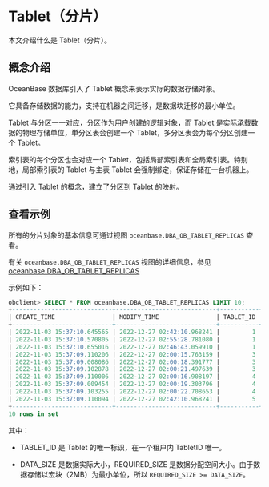 # Tablet（分片）

本文介绍什么是 Tablet（分片）。

## 概念介绍

OceanBase 数据库引入了 Tablet 概念来表示实际的数据存储对象。

它具备存储数据的能力，支持在机器之间迁移，是数据块迁移的最小单位。

Tablet 与分区一一对应，分区作为用户创建的逻辑对象，而 Tablet 是实际承载数据的物理存储单位，単分区表会创建一个 Tablet，多分区表会为每个分区创建一个 Tablet。

索引表的每个分区也会对应一个 Tablet，包括局部索引表和全局索引表。特别地，局部索引表的 Tablet 与主表 Tablet 会强制绑定，保证存储在一台机器上。

通过引入 Tablet 的概念，建立了分区到 Tablet 的映射。

## 查看示例

所有的分片对象的基本信息可通过视图 `oceanbase.DBA_OB_TABLET_REPLICAS` 查看。

有关 `oceanbase.DBA_OB_TABLET_REPLICAS` 视图的详细信息，参见 [oceanbase.DBA_OB_TABLET_REPLICAS](../../../7.reference/5.system-reference/4.system-view-of-mysql-mode/2.dictionary-view-of-mysql-mode/55.oceanbase-dba_ob_tablet_replicas-of-mysql-mode.md)

示例如下：

```sql
obclient> SELECT * FROM oceanbase.DBA_OB_TABLET_REPLICAS LIMIT 10;
+----------------------------+----------------------------+-----------+---------------+----------+-------+---------------------+-----------+---------------+
| CREATE_TIME                | MODIFY_TIME                | TABLET_ID | SVR_IP        | SVR_PORT | LS_ID | COMPACTION_SCN      | DATA_SIZE | REQUIRED_SIZE |
+----------------------------+----------------------------+-----------+---------------+----------+-------+---------------------+-----------+---------------+
| 2022-11-03 15:37:10.645565 | 2022-12-27 02:42:10.968241 |         1 | xx.xx.xx.158  |     2882 |     1 | 1672077602208198974 |     20080 |       4194304 |
| 2022-11-03 15:37:10.570805 | 2022-12-27 02:55:28.781080 |         1 | xx.xx.xx.43   |     2882 |     1 | 1672077602208198974 |     20080 |       4194304 |
| 2022-11-03 15:37:10.655016 | 2022-12-27 02:46:43.059910 |         1 | xx.xx.xx.106  |     2882 |     1 | 1672077602208198974 |     20080 |       4194304 |
| 2022-11-03 15:37:09.110206 | 2022-12-27 02:00:15.763159 |         3 | xx.xx.xx.158  |     2882 |     1 | 1672077602208198974 |    295704 |       6291456 |
| 2022-11-03 15:37:09.008086 | 2022-12-27 02:00:18.391777 |         3 | xx.xx.xx.43   |     2882 |     1 | 1672077602208198974 |    295704 |       6291456 |
| 2022-11-03 15:37:09.102878 | 2022-12-27 02:00:21.497639 |         3 | xx.xx.xx.106  |     2882 |     1 | 1672077602208198974 |    295704 |       6291456 |
| 2022-11-03 15:37:09.110006 | 2022-12-27 02:00:16.908197 |         4 | xx.xx.xx.158  |     2882 |     1 | 1672077602208198974 |    159731 |       6291456 |
| 2022-11-03 15:37:09.009454 | 2022-12-27 02:00:19.303796 |         4 | xx.xx.xx.43   |     2882 |     1 | 1672077602208198974 |    159731 |       6291456 |
| 2022-11-03 15:37:09.103255 | 2022-12-27 02:00:22.708653 |         4 | xx.xx.xx.106  |     2882 |     1 | 1672077602208198974 |    159731 |       6291456 |
| 2022-11-03 15:37:09.110094 | 2022-12-27 02:42:10.968241 |         5 | xx.xx.xx.158  |     2882 |     1 | 1672077602208198974 |    153089 |       4194304 |
+----------------------------+----------------------------+-----------+---------------+----------+-------+---------------------+-----------+---------------+
10 rows in set 
```

其中：

* TABLET_ID 是 Tablet 的唯一标识，在一个租户内 TabletID 唯一。

* DATA_SIZE 是数据实际大小，REQUIRED_SIZE 是数据分配空间大小。由于数据存储以宏块（2MB）为最小单位，所以 `REQUIRED_SIZE >= DATA_SIZE`。
